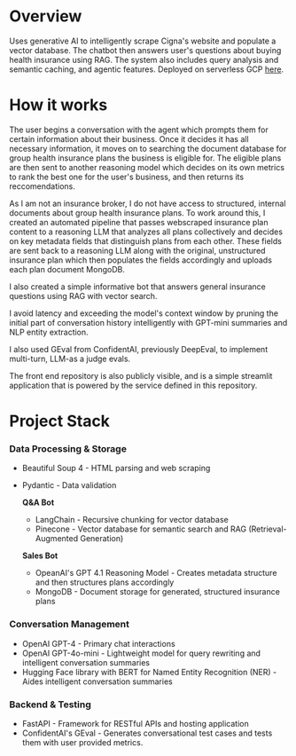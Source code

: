 # Overview
Uses generative AI to intelligently scrape Cigna's website and populate a vector database. The chatbot then answers user's questions about buying health insurance using RAG. The system also includes query analysis and semantic caching, and agentic features. Deployed on serverless GCP [here][website-link]. 

[website-link]: https://frontend-cigna-chatbot-553139431985.us-east4.run.app/

# How it works

The user begins a conversation with the agent which prompts them for certain information about their business. Once it decides it has all necessary information, it moves on to searching the document database for group health insurance plans the business is eligible for. The eligible plans are then sent to another reasoning model which decides on its own metrics to rank the best one for the user's business, and then returns its reccomendations.

As I am not an insurance broker, I do not have access to structured, internal documents about group health insurance plans. To work around this, I created an automated pipeline that passes webscraped insurance plan content to a reasoning LLM that analyzes all plans collectively and decides on key metadata fields that distinguish plans from each other. These fields are sent back to a reasoning LLM along with the original, unstructured insurance plan which then populates the fields accordingly and uploads each plan document MongoDB. 

I also created a simple informative bot that answers general insurance questions using RAG with vector search. 

I avoid latency and exceeding the model's context window by pruning the initial part of conversation history intelligently with GPT-mini summaries and NLP entity extraction.

I also used GEval from ConfidentAI, previously DeepEval, to implement multi-turn, LLM-as a judge evals.

The front end repository is also publicly visible, and is a simple streamlit application that is powered by the service defined in this repository. 

# Project Stack

### Data Processing & Storage
  - Beautiful Soup 4 -  HTML parsing and web scraping
  - Pydantic - Data validation
    
    **Q&A Bot**
    - LangChain - Recursive chunking for vector database 
    - Pinecone - Vector database for semantic search and RAG (Retrieval-Augmented Generation)
      
    **Sales Bot**
    - OpeanAI's GPT 4.1 Reasoning Model - Creates metadata structure and then structures plans accordingly
    - MongoDB - Document storage for generated, structured insurance plans

### Conversation Management
  - OpenAI GPT-4 - Primary chat interactions
  - OpenAI GPT-4o-mini - Lightweight model for query rewriting and intelligent conversation summaries
  - Hugging Face library with BERT for Named Entity Recognition (NER) - Aides intelligent conversation summaries

### Backend & Testing
  - FastAPI - Framework for RESTful APIs and hosting application
  - ConfidentAI's GEval - Generates conversational test cases and tests them with user provided metrics.


